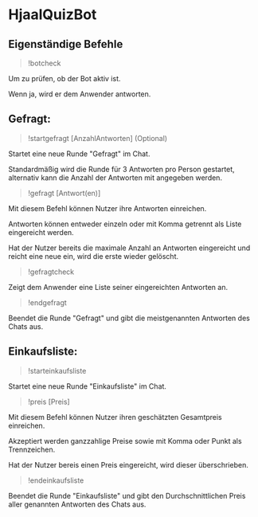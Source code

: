# HjaalQuizBot

## Eigenständige Befehle

> !botcheck

Um zu prüfen, ob der Bot aktiv ist.

Wenn ja, wird er dem Anwender antworten.

## Gefragt:

> !startgefragt [AnzahlAntworten] (Optional)

Startet eine neue Runde "Gefragt" im Chat. 

Standardmäßig wird die Runde für 3 Antworten pro Person gestartet, alternativ kann die Anzahl der Antworten mit angegeben werden.

> !gefragt [Antwort(en)]

Mit diesem Befehl können Nutzer ihre Antworten einreichen.

Antworten können entweder einzeln oder mit Komma getrennt als Liste eingereicht werden.

Hat der Nutzer bereits die maximale Anzahl an Antworten eingereicht und reicht eine neue ein, wird die erste wieder gelöscht.

> !gefragtcheck

Zeigt dem Anwender eine Liste seiner eingereichten Antworten an.

> !endgefragt

Beendet die Runde "Gefragt" und gibt die meistgenannten Antworten des Chats aus.

## Einkaufsliste:

> !starteinkaufsliste

Startet eine neue Runde "Einkaufsliste" im Chat.

> !preis [Preis]

Mit diesem Befehl können Nutzer ihren geschätzten Gesamtpreis einreichen.

Akzeptiert werden ganzzahlige Preise sowie mit Komma oder Punkt als Trennzeichen.

Hat der Nutzer bereis einen Preis eingereicht, wird dieser überschrieben.

> !endeinkaufsliste

Beendet die Runde "Einkaufsliste" und gibt den Durchschnittlichen Preis aller genannten Antworten des Chats aus.
